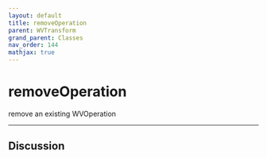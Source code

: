 ```yaml
---
layout: default
title: removeOperation
parent: WVTransform
grand_parent: Classes
nav_order: 144
mathjax: true
---
```


#  removeOperation

remove an existing WVOperation


---

## Discussion

  
